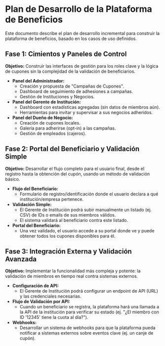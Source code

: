 # Plan de Desarrollo de la Plataforma de Beneficios

Este documento describe el plan de desarrollo incremental para construir la plataforma de beneficios, basado en los casos de uso definidos.

## Fase 1: Cimientos y Paneles de Control

**Objetivo:** Construir las interfaces de gestión para los roles clave y la lógica de cupones sin la complejidad de la validación de beneficiarios.

*   **Panel del Administrador:**
    *   Creación y propuesta de "Campañas de Cupones".
    *   Dashboard de seguimiento de adhesiones a campañas.
    *   Gestión de Instituciones y Negocios.
*   **Panel del Gerente de Institución:**
    *   Dashboard con estadísticas agregadas (sin datos de miembros aún).
    *   Herramientas para invitar y supervisar a sus negocios adheridos.
*   **Panel del Dueño de Negocio:**
    *   Creación de cupones locales.
    *   Galería para adherirse (opt-in) a las campañas.
    *   Gestión de empleados (cajeros).

## Fase 2: Portal del Beneficiario y Validación Simple

**Objetivo:** Desarrollar el flujo completo para el usuario final, desde el registro hasta la obtención del cupón, usando un método de validación básico.

*   **Flujo del Beneficiario:**
    *   Formulario de registro/identificación donde el usuario declara a qué institución/empresa pertenece.
*   **Validación Simple:**
    *   El Gerente de Institución podrá subir manualmente un listado (ej. CSV) de IDs o emails de sus miembros válidos.
    *   El sistema validará al beneficiario contra este listado.
*   **Portal del Beneficiario:**
    *   Una vez validado, el usuario accede a su portal donde ve y puede obtener todos los cupones disponibles para él.

## Fase 3: Integración Externa y Validación Avanzada

**Objetivo:** Implementar la funcionalidad más compleja y potente: la validación de miembros en tiempo real contra sistemas externos.

*   **Configuración de API:**
    *   El Gerente de Institución podrá configurar un endpoint de API (URL) y las credenciales necesarias.
*   **Flujo de Validación por API:**
    *   Cuando un beneficiario se registra, la plataforma hará una llamada a la API de la institución para verificar su estado (ej. "¿El miembro con ID '12345' tiene la cuota al día?").
*   **Webhooks:**
    *   Desarrollar un sistema de webhooks para que la plataforma pueda notificar a sistemas externos sobre eventos clave (ej. un canje de cupón).
